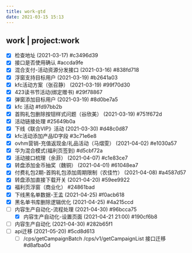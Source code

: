 ```yaml
---
title: work-gtd
date: 2021-03-15 15:13
---
```

## work | project:work
* [X] 检查地址 (2021-03-17)  #c3496d39
* [X] 接口是否使用确认  #accda9fe
* [X] 混合支付-活动资源分发接口 (2021-03-16)  #838fd718
* [X] 浮窗支持目标用户 (2021-03-19)  #b2641a03
* [X] kfc活动方案（张召静） (2021-03-19)  #99f70d30
* [X] 423读书节活动(绑定赠书)  #29f78867
* [X] 弹窗添加目标用户 (2021-03-19)  #8d0be7a5
* [X] kfc 活动  #fd97bb2b
* [X] 首购礼包删除按钮样式问题（谷欣美） (2021-03-19)  #751f672d
* [X] 活动链接处理  #25649b0a
* [X] 下线《联合VIP》活动 (2021-03-30)  #d48c0d87
* [X] kfc活动添加产品ID字段  #3c71e6e8
* [X] ovhm营销-充值返现金/礼品活动（马熠雯） (2021-04-02)  #e1030a57
* [X] 华为混合模式(福利页签到)  #d5cbf72a
* [X] 活动接口梳理（余菲） (2021-04-07)  #c1e83ce7
* [X] 转盘添加金币抽奖（魏铜） (2021-04-01)  #61048ea7
* [X] 付费礼包2期-首购礼包添加周期限制（农佳竹） (2021-04-08)  #a4587d57
* [X] 转盘添加直接下载开关 (2021-04-20)  #59ee9922
* [X] 福利页浮窗（商业化）  #24861bad
* [X] 下线黑名单数据-王孟 (2021-04-25)  #f0acb618
* [X] 黑名单书库删除逻辑优化 (2021-04-25)  #4a215ccd
* [ ] 内容生产自动化-流程处理 (2021-04-30)  #96bcca75
    * [X] 内容生产自动化-设置页面 (2021-04-21 21:00)  #190cf6b8
* [ ] 内容生产自动化 (2021-04-30)  #282b65f1
* [ ] api迁移 (2021-05-20)  #5cd8d613
    * [ ]  /cps/getCampaignBatch /cps/v1/getCampaignList 接口迁移  #d8afba0d
